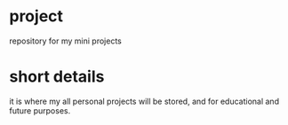 # project
repository for my mini projects

# short details
it is where my all personal projects will be stored, and for educational and future purposes.
